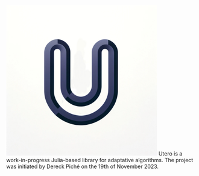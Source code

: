 <img src="docs/Utero.png" alt="Utero Logo" width="400"/>
Utero is a work-in-progress Julia-based library for adaptative algorithms.
The project was initiated by Dereck Piché on the 19th of November 2023. 
